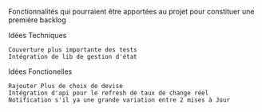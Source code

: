 Fonctionnalités qui pourraient être
apportées au projet pour constituer une première backlog


Idées Techniques
```
Couverture plus importante des tests
Intégration de lib de gestion d'état 
```

Idées Fonctionelles

```
Rajouter Plus de choix de devise
Intégration d'api pour le refresh de taux de change réel
Notification s'il ya une grande variation entre 2 mises à Jour
```